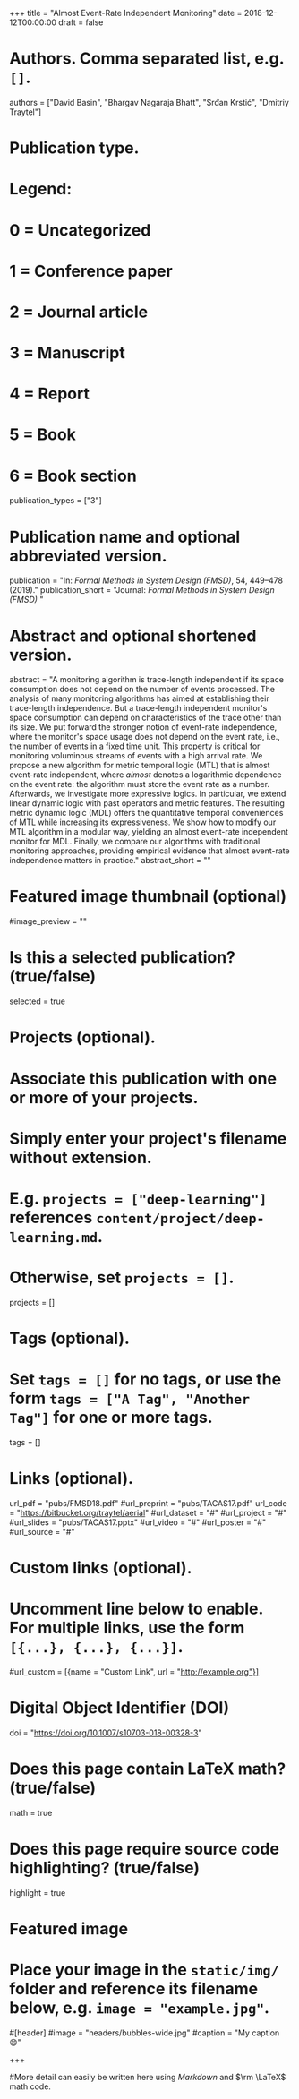 +++
title = "Almost Event-Rate Independent Monitoring"
date = 2018-12-12T00:00:00
draft = false

# Authors. Comma separated list, e.g. `[]`.
authors = ["David Basin", "Bhargav Nagaraja Bhatt", "Sr&#273;an Krsti&#263;", "Dmitriy Traytel"]

# Publication type.
# Legend:
# 0 = Uncategorized
# 1 = Conference paper
# 2 = Journal article
# 3 = Manuscript
# 4 = Report
# 5 = Book
# 6 = Book section
publication_types = ["3"]

# Publication name and optional abbreviated version.
publication = "In: *Formal Methods in System Design (FMSD)*,  54, 449–478 (2019)."
publication_short = "Journal: *Formal Methods in System Design (FMSD)* "
# Abstract and optional shortened version.

abstract = "A monitoring algorithm is trace-length independent if its space consumption does not depend on the number of events processed. The analysis of many monitoring algorithms has aimed at establishing their trace-length independence. But a trace-length independent monitor's space consumption can depend on characteristics of the trace other than its size. We put forward the stronger notion of event-rate independence, where the monitor's space usage does not depend on the event rate, i.e., the number of events in a fixed time unit. This property is critical for monitoring voluminous streams of events with a high arrival rate. We propose a new algorithm for metric temporal logic (MTL) that is almost event-rate independent, where *almost* denotes a logarithmic dependence on the event rate: the algorithm must store the event rate as a number. Afterwards, we investigate more expressive logics. In particular, we extend linear dynamic logic with past operators and metric features. The resulting metric dynamic logic (MDL) offers the quantitative temporal conveniences of MTL while increasing its expressiveness. We show how to modify our MTL algorithm in a modular way, yielding an almost event-rate independent monitor for MDL. Finally, we compare our algorithms with traditional monitoring approaches, providing empirical evidence that almost event-rate independence matters in practice."
abstract_short = ""

# Featured image thumbnail (optional)
#image_preview = ""

# Is this a selected publication? (true/false)
selected = true

# Projects (optional).
#   Associate this publication with one or more of your projects.
#   Simply enter your project's filename without extension.
#   E.g. `projects = ["deep-learning"]` references `content/project/deep-learning.md`.
#   Otherwise, set `projects = []`.
projects = []

# Tags (optional).
#   Set `tags = []` for no tags, or use the form `tags = ["A Tag", "Another Tag"]` for one or more tags.
tags = []

# Links (optional).
url_pdf = "pubs/FMSD18.pdf"
#url_preprint = "pubs/TACAS17.pdf"
url_code = "https://bitbucket.org/traytel/aerial"
#url_dataset = "#"
#url_project = "#"
#url_slides = "pubs/TACAS17.pptx"
#url_video = "#"
#url_poster = "#"
#url_source = "#"

# Custom links (optional).
#   Uncomment line below to enable. For multiple links, use the form `[{...}, {...}, {...}]`.
#url_custom = [{name = "Custom Link", url = "http://example.org"}]

# Digital Object Identifier (DOI)
doi = "https://doi.org/10.1007/s10703-018-00328-3"

# Does this page contain LaTeX math? (true/false)
math = true

# Does this page require source code highlighting? (true/false)
highlight = true

# Featured image
# Place your image in the `static/img/` folder and reference its filename below, e.g. `image = "example.jpg"`.
#[header]
#image = "headers/bubbles-wide.jpg"
#caption = "My caption :smile:"

+++

#More detail can easily be written here using *Markdown* and $\rm \LaTeX$ math code.
